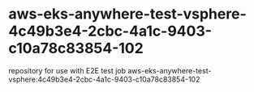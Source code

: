 # aws-eks-anywhere-test-vsphere-4c49b3e4-2cbc-4a1c-9403-c10a78c83854-102
repository for use with E2E test job aws-eks-anywhere-test-vsphere:4c49b3e4-2cbc-4a1c-9403-c10a78c83854-102
